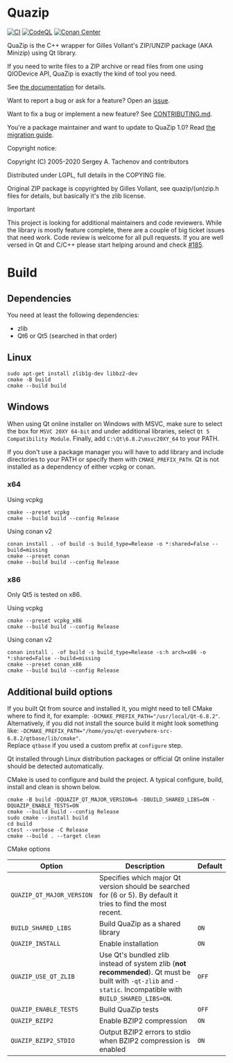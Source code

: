# Quazip

[![CI](https://github.com/stachenov/quazip/actions/workflows/ci.yml/badge.svg?branch=master)](https://github.com/stachenov/quazip/actions/workflows/ci.yml)
[![CodeQL](https://github.com/stachenov/quazip/actions/workflows/github-code-scanning/codeql/badge.svg)](https://github.com/stachenov/quazip/actions/workflows/github-code-scanning/codeql)
[![Conan Center](https://shields.io/conan/v/quazip)](https://conan.io/center/recipes/quazip)

QuaZip is the C++ wrapper for Gilles Vollant's ZIP/UNZIP package
(AKA Minizip) using Qt library.

If you need to write files to a ZIP archive or read files from one
using QIODevice API, QuaZip is exactly the kind of tool you need.

See [the documentation](https://stachenov.github.io/quazip/) for details.

Want to report a bug or ask for a feature? Open an [issue](https://github.com/stachenov/quazip/issues).

Want to fix a bug or implement a new feature? See [CONTRIBUTING.md](CONTRIBUTING.md).

You're a package maintainer and want to update to QuaZip 1.0? Read [the migration guide](https://github.com/stachenov/quazip/blob/master/QuaZip-1.x-migration.md).

Copyright notice:

Copyright (C) 2005-2020 Sergey A. Tachenov and contributors

Distributed under LGPL, full details in the COPYING file.

Original ZIP package is copyrighted by Gilles Vollant, see
quazip/(un)zip.h files for details, but basically it's the zlib license.

> [!IMPORTANT]
> This project is looking for additional maintainers and code reviewers. While the library is mostly feature complete, there are a couple of big ticket issues that need work.
> Code review is welcome for all pull requests. If you are well versed in Qt and C/C++ please start helping around and check [#185](https://github.com/stachenov/quazip/issues/185). 

# Build

## Dependencies
You need at least the following dependencies:
- zlib
- Qt6 or Qt5 (searched in that order)

## Linux
```
sudo apt-get install zlib1g-dev libbz2-dev
cmake -B build
cmake --build build
```

## Windows

When using Qt online installer on Windows with MSVC, make sure to select the box for `MSVC 20XY 64-bit` and under additional libraries, select `Qt 5 Compatibility Module`.
Finally, add `C:\Qt\6.8.2\msvc20XY_64` to your PATH.

If you don't use a package manager you will have to add library and include directories to your PATH or specify them with `CMAKE_PREFIX_PATH`.
Qt is not installed as a dependency of either vcpkg or conan.

### x64
Using vcpkg
```
cmake --preset vcpkg
cmake --build build --config Release
```

Using conan v2
```
conan install . -of build -s build_type=Release -o *:shared=False --build=missing
cmake --preset conan
cmake --build build --config Release
```

### x86
Only Qt5 is tested on x86.

Using vcpkg
```
cmake --preset vcpkg_x86
cmake --build build --config Release
```

Using conan v2
```
conan install . -of build -s build_type=Release -s:h arch=x86 -o *:shared=False --build=missing
cmake --preset conan_x86
cmake --build build --config Release
```

## Additional build options
If you built Qt from source and installed it, you might need to tell CMake where to find it, for example: `-DCMAKE_PREFIX_PATH="/usr/local/Qt-6.8.2"`.  
Alternatively, if you did not install the source build it might look something like: `-DCMAKE_PREFIX_PATH="/home/you/qt-everywhere-src-6.8.2/qtbase/lib/cmake"`.  
Replace `qtbase` if you used a custom prefix at `configure` step.

Qt installed through Linux distribution packages or official Qt online installer should be detected automatically.

CMake is used to configure and build the project. A typical configure, build, install and clean is shown below.

```
cmake -B build -DQUAZIP_QT_MAJOR_VERSION=6 -DBUILD_SHARED_LIBS=ON -DQUAZIP_ENABLE_TESTS=ON
cmake --build build --config Release
sudo cmake --install build
cd build
ctest --verbose -C Release
cmake --build . --target clean
```

CMake options

| Option                   | Description                                                                                                                                                   | Default |
|--------------------------|---------------------------------------------------------------------------------------------------------------------------------------------------------------|---------|
| `QUAZIP_QT_MAJOR_VERSION`| Specifies which major Qt version should be searched for (6 or 5). By default it tries to find the most recent.                                                |         |
| `BUILD_SHARED_LIBS`      | Build QuaZip as a shared library                                                                                                                              | `ON`    |
| `QUAZIP_INSTALL`         | Enable installation                                                                                                                                           | `ON`    |
| `QUAZIP_USE_QT_ZLIB`     | Use Qt's bundled zlib instead of system zlib (**not recommended**). Qt must be built with `-qt-zlib` and `-static`. Incompatible with `BUILD_SHARED_LIBS=ON`. | `OFF`   |
| `QUAZIP_ENABLE_TESTS`    | Build QuaZip tests                                                                                                                                            | `OFF`   |
| `QUAZIP_BZIP2`           | Enable BZIP2 compression                                                                                                                                      | `ON`    |
| `QUAZIP_BZIP2_STDIO`     | Output BZIP2 errors to stdio when BZIP2 compression is enabled                                                                                                | `ON`    |

